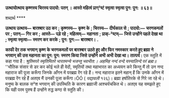 **उत्थायोत्थाय कृष्णस्य चिरस्य पादयो: पतन् ।** **आस्ते महित्वं प्राग्²ष्टं स्मृत्वा स्मृत्वा पुन: पुन: ॥ ६३॥** 

शब्दार्थ **** 

**उत्थाय उत्थाय—** **बारश्बार उठ कर** **; कृष्णस्य—** **कृष्ण के** **; चिरस्य—** **दीर्घकाल से** **; पादयो:—** **चरणकमलों पर** **; पतन्—** **गिर कर** **;** **आस्ते—** **पड़े रहे** **; महित्वम्—** **महानता** **; प्राक्-²ष्टम्—** **जिसे उन्होंने पहले देखा था** **; स्मृत्वा स्मृत्वा—** **स्मरण कर करके** **; पुन:** **पुन:—** **बारश्बार।** **.** 

**काफी देर तक भगवान् कृष्ण के चरणकमलों पर बारश्बार उठते हुए और फिर नमस्कार** **करते हुए ब्रह्मा ने भगवान् की उस महानता का पुन: पुन: स्मरण किया जिसे उन्होंने अभी अभी** **देखा था।** **तात्पर्य :** एक स्तुति में कहा गया है : *श्रुतिमपरे स्मृतिमितरे* *भारतमन्ये भजन्तु भवभीत:।* *अहमिह नन्दं वन्दे* *यस्यालिन्दे परं ब्रह्म॥* ''भौतिक संसार से डर कर कोई भले ही वेदों, स्मृतियों तथा महाभारत का अध्ययन करे किन्तु मैं तो उन नन्द महाराज की पूजा करूँगा जिनके आँगन में परब्रह्म रेंग रहे हैं। नन्द महाराज इतने महान् हैं कि उनके आँगन में परब्रह्म रेंग रहे हैं अतएव मैं उनकी पूजा करूँगा।ÓÓ ( *पद्यावली* १२६)। ब्रह्मा हर्षातिरके से गिरे जा रहे थे। मनुष्य के बालक स²श भगवान् की उपस्थिति के कारण ब्रह्माजी आश्चर्यचकित थे। अतएव यह समझते हुए कि यही परम पुरुष हैं उन्होंने रुद्ध कण्ठ से स्तुति की।  